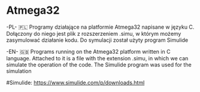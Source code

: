 # Atmega32

-PL- 🇵🇱
Programy działające na platformie Atmega32 napisane w języku C. Dołączony do niego jest plik z rozszerzeniem .simu, w którym możemy zasymulować działanie kodu. Do symulacji został użyty program Simulide

-EN- 🇬🇧
Programs running on the Atmega32 platform written in C language. Attached to it is a file with the extension .simu, in which we can simulate the operation of the code. The Simulide program was used for the simulation

#Simulide: https://www.simulide.com/p/downloads.html

